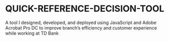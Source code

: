 # QUICK-REFERENCE-DECISION-TOOL
A tool I designed, developed, and deployed using JavaScript and Adobe Acrobat Pro DC to improve branch’s efficiency and customer experience while working at TD Bank

